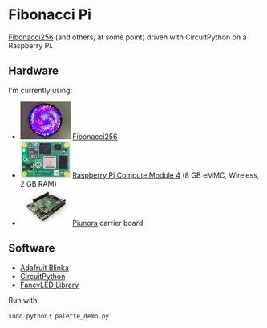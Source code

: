 # Fibonacci Pi

[Fibonacci256](https://www.evilgeniuslabs.org/fibonacci256) (and others, at some point) driven with CircuitPython on a Raspberry Pi.

## Hardware

I'm currently using:

- ![Fibonacci256](images/f256.jpg "Fibonacci256") [Fibonacci256](https://www.evilgeniuslabs.org/fibonacci256)
- ![CM4](images/cm4.jpg "CM4") [Raspberry Pi Compute Module 4](https://www.raspberrypi.com/products/compute-module-4/?variant=raspberry-pi-cm4102008) (8 GB eMMC, Wireless, 2 GB RAM)
- ![Piunora](images/piunora.jpg "Piunora") [Piunora](https://www.crowdsupply.com/diodes-delight/piunora) carrier board.

## Software

- [Adafruit Blinka](https://pypi.org/project/Adafruit-Blinka)
- [CircuitPython](https://learn.adafruit.com/welcome-to-circuitpython)
- [FancyLED Library](https://learn.adafruit.com/fancyled-library-for-circuitpython)

Run with:

```
sudo python3 palette_demo.py
```

